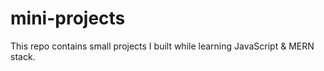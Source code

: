 # mini-projects
This repo contains small projects I built while learning JavaScript &amp; MERN stack.
